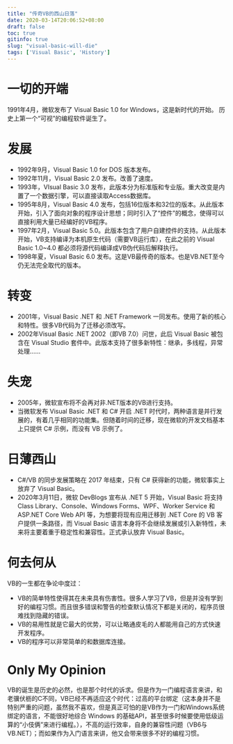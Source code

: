 ```yaml
---
title: "传奇VB的西山日落"
date: 2020-03-14T20:06:52+08:00
draft: false
toc: true
gitinfo: true
slug: "visual-basic-will-die"
tags: ['Visual Basic', 'History']
---
```


# 一切的开端

1991年4月，微软发布了 Visual Basic 1.0 for Windows，这是新时代的开始。
历史上第一个“可视”的编程软件诞生了。

# 发展

-   1992年9月，Visual Basic 1.0 for DOS 版本发布。
-   1992年11月，Visual Basic 2.0 发布。改善了速度。
-   1993年，VIsual Basic 3.0 发布，此版本分为标准版和专业版。重大改变是内置了一个数据引擎，可以直接读取Access数据库。
-   1995年8月，Visual Basic 4.0 发布，包括16位版本和32位的版本。从此版本开始，引入了面向对象的程序设计思想；同时引入了“控件”的概念，使得可以直接利用大量已经编好的VB程序。
-   1997年2月，Visual Basic 5.0。此版本包含了用户自建控件的支持。从此版本开始，VB支持编译为本机原生代码（需要VB运行库），在此之前的 Visual Basic 1.0~4.0 都必须将源代码编译成VB伪代码后解释执行。
-   1998年夏，Visual Basic 6.0 发布。这是VB最传奇的版本。也是VB.NET至今仍无法完全取代的版本。

# 转变

-   2001年，Visual Basic .NET 和 .NET Framework 一同发布。使用了新的核心和特性。很多VB代码为了迁移必须改写。
-   2002年Visual Basic .NET 2002（即VB 7.0）问世，此后 Visual Basic 被包含在 Visual Studio 套件中。此版本支持了很多新特性：继承，多线程，异常处理……

# 失宠

-   2005年，微软宣布将不会再对非.NET版本的VB进行支持。
-   当微软发布 Visual Basic .NET 和 C# 开启 .NET 时代时，两种语言是并行发展的，有着几乎相同的功能集。但随着时间的迁移，现在微软的开发文档基本上只提供 C# 示例，而没有 VB 示例了。

# 日薄西山

-   C#/VB 的同步发展策略在 2017 年结束，只有 C# 获得新的功能，微软事实上放弃了 Visual Basic。
-   2020年3月11日，微软 DevBlogs 宣布从 .NET 5 开始，Visual Basic 将支持 Class Library、Console、Windows Forms、WPF、Worker Service 和 ASP.NET Core Web API 等，为想要将现有应用迁移到 .NET Core 的 VB 客户提供一条路径，而 Visual Basic 语言本身将不会继续发展或引入新特性，未来将主要着重于稳定性和兼容性。正式承认放弃 Visual Basic。

# 何去何从

VB的一生都在争论中度过：
-   VB的简单特性使得其在未来具有伤害性。很多人学习了VB，但是并没有学到好的编程习惯。而且很多错误和警告的检查默认情况下都是关闭的，程序员很难找到隐藏的错误。
-   VB的易用性就是它最大的优势，可以让略通皮毛的人都能用自己的方式快速开发程序。
-   VB的程序可以非常简单的和数据库连接。

# Only My Opinion

VB的诞生是历史的必然，也是那个时代的诉求。但是作为一门编程语言来讲，和老骥伏枥的C不同，VB已经不再适应这个时代：过高的平台绑定（这本身并不是特别严重的问题，虽然我不喜欢，但是真正可怕的是VB作为一门和Windows系统绑定的语言，不能很好地综合 Windows 的基础API，甚至很多时候要使用低级运算的“小伎俩”来进行编程。），不高的运行效率，自身的兼容性问题（VB6与VB.NET）；而如果作为入门语言来讲，他又会带来很多不好的编程习惯。